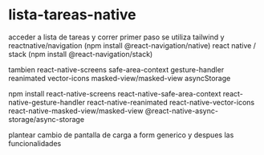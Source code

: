 # lista-tareas-native

acceder a lista de tareas y correr primer paso
se utiliza tailwind y reactnative/navigation (npm install @react-navigation/native) react native / stack (npm install @react-navigation/stack)

tambien react-native-screens
safe-area-context
gesture-handler
reanimated
vector-icons
masked-view/masked-view
asyncStorage

npm install react-native-screens react-native-safe-area-context react-native-gesture-handler react-native-reanimated react-native-vector-icons react-native-masked-view/masked-view
@react-native-async-storage/async-storage

plantear cambio de pantalla de carga a form generico y despues las funcionalidades
